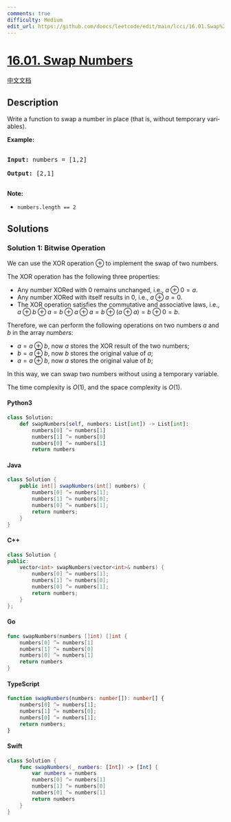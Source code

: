 ```yaml
---
comments: true
difficulty: Medium
edit_url: https://github.com/doocs/leetcode/edit/main/lcci/16.01.Swap%20Numbers/README_EN.md
---
```


<!-- problem:start -->

# [16.01. Swap Numbers](https://leetcode.cn/problems/swap-numbers-lcci)

[中文文档](/lcci/16.01.Swap%20Numbers/README.md)

## Description

<!-- description:start -->

<p>Write a function to swap a number in place (that is, without temporary vari&shy; ables).</p>

<p><strong>Example: </strong></p>

<pre>

<strong>Input:</strong> numbers = [1,2]

<strong>Output:</strong> [2,1]

</pre>

<p><strong>Note: </strong></p>

<ul>
	<li><code>numbers.length == 2</code></li>
</ul>

<!-- description:end -->

## Solutions

<!-- solution:start -->

### Solution 1: Bitwise Operation

We can use the XOR operation $\oplus$ to implement the swap of two numbers.

The XOR operation has the following three properties:

-   Any number XORed with $0$ remains unchanged, i.e., $a \oplus 0=a$.
-   Any number XORed with itself results in $0$, i.e., $a \oplus a=0$.
-   The XOR operation satisfies the commutative and associative laws, i.e., $a \oplus b \oplus a=b \oplus a \oplus a=b \oplus (a \oplus a)=b \oplus 0=b$.

Therefore, we can perform the following operations on two numbers $a$ and $b$ in the array $numbers$:

-   $a=a \oplus b$, now $a$ stores the XOR result of the two numbers;
-   $b=a \oplus b$, now $b$ stores the original value of $a$;
-   $a=a \oplus b$, now $a$ stores the original value of $b$;

In this way, we can swap two numbers without using a temporary variable.

The time complexity is $O(1)$, and the space complexity is $O(1)$.

<!-- tabs:start -->

#### Python3

```python
class Solution:
    def swapNumbers(self, numbers: List[int]) -> List[int]:
        numbers[0] ^= numbers[1]
        numbers[1] ^= numbers[0]
        numbers[0] ^= numbers[1]
        return numbers
```

#### Java

```java
class Solution {
    public int[] swapNumbers(int[] numbers) {
        numbers[0] ^= numbers[1];
        numbers[1] ^= numbers[0];
        numbers[0] ^= numbers[1];
        return numbers;
    }
}
```

#### C++

```cpp
class Solution {
public:
    vector<int> swapNumbers(vector<int>& numbers) {
        numbers[0] ^= numbers[1];
        numbers[1] ^= numbers[0];
        numbers[0] ^= numbers[1];
        return numbers;
    }
};
```

#### Go

```go
func swapNumbers(numbers []int) []int {
	numbers[0] ^= numbers[1]
	numbers[1] ^= numbers[0]
	numbers[0] ^= numbers[1]
	return numbers
}
```

#### TypeScript

```ts
function swapNumbers(numbers: number[]): number[] {
    numbers[0] ^= numbers[1];
    numbers[1] ^= numbers[0];
    numbers[0] ^= numbers[1];
    return numbers;
}
```

#### Swift

```swift
class Solution {
    func swapNumbers(_ numbers: [Int]) -> [Int] {
        var numbers = numbers
        numbers[0] ^= numbers[1]
        numbers[1] ^= numbers[0]
        numbers[0] ^= numbers[1]
        return numbers
    }
}
```

<!-- tabs:end -->

<!-- solution:end -->

<!-- problem:end -->

